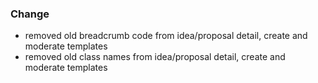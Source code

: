 ### Change

- removed old breadcrumb code from idea/proposal detail, create and moderate templates
- removed old class names from idea/proposal detail, create and moderate templates
